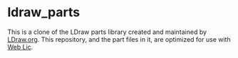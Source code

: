 # ldraw_parts

This is a clone of the LDraw parts library created and maintained by [LDraw.org](https://www.ldraw.org/).  This repository, and the part files in it, are optimized for use with [Web Lic](https://github.com/remig/web_lic).
